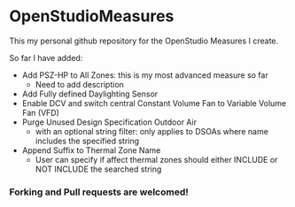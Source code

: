 # OpenStudioMeasures

This my personal github repository for the OpenStudio Measures I create.

So far I have added:

* Add PSZ-HP to All Zones: this is my most advanced measure so far
	* Need to add description
* Add Fully defined Daylighting Sensor
* Enable DCV and switch central Constant Volume Fan to Variable Volume Fan (VFD)
* Purge Unused Design Specification Outdoor Air
    * with an optional string filter: only applies to DSOAs where name includes the specified string
* Append Suffix to Thermal Zone Name
	* User can specify if affect thermal zones should either INCLUDE or NOT INCLUDE the searched string

### Forking and Pull requests are welcomed!
